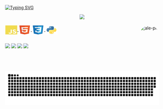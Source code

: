 <a href="https://git.io/typing-svg"><img src="https://readme-typing-svg.herokuapp.com?font=Silkscreen&size=30&pause=1000&color=f2f0f0&center=true&vCenter=true&width=1000&height=100&lines=Hi+there!;I'm+Alexandre+Ferreira%2C+22%2C+coder+from+Brazil!;Call+me+Alex!" alt="Typing SVG" /></a>
<div align="center">

  <a href="https://github.com/def-ale">
  <img height="180em" src="https://github-readme-stats.vercel.app/api?username=def-ale&show_icons=true&theme=dracula&title_color=7832ba&include_all_commits=true&count_private=true"/>


  <!-- <img height="180em" src="https://github-readme-stats.vercel.app/api/top-langs/?username=def-ale&title_color=7832ba&layout=compact&langs_count=7&theme=dracula"/>
  -->


</div>
<div style="display: inline_block"><br>
  <img align="center" alt="ale-Js" height="30" width="40" src="https://raw.githubusercontent.com/devicons/devicon/master/icons/javascript/javascript-plain.svg">
  <!--img align="center" alt="ale-Ts" height="30" width="40" src="https://raw.githubusercontent.com/devicons/devicon/master/icons/typescript/typescript-plain.svg"-->
  <!--img align="center" alt="ale-React" height="30" width="40" src="https://raw.githubusercontent.com/devicons/devicon/master/icons/react/react-original.svg"-->
  <img align="center" alt="ale-HTML" height="30" width="40" src="https://raw.githubusercontent.com/devicons/devicon/master/icons/html5/html5-original.svg">
  <img align="center" alt="ale-CSS" height="30" width="40" src="https://raw.githubusercontent.com/devicons/devicon/master/icons/css3/css3-original.svg">
  <img align="center" alt="ale-Python" height="30" width="40" src="https://raw.githubusercontent.com/devicons/devicon/master/icons/python/python-original.svg">
  <!--img align="center" alt="ale-Csharp" height="30" width="40" src="https://raw.githubusercontent.com/devicons/devicon/master/icons/csharp/csharp-original.svg"-->
  <img align="right" alt="ale-pic" height="150" style="border-radius:50px;" src="https://cdn.discordapp.com/attachments/1010446277068197971/1010451481499025428/aweae.png">
</div>
  
  ##
 
<div> 
  <!--<!a href="https://www.youtube.com/channel/UC_-uuuZbY0AAt9CViNzvc-Q" target="_blank"><img src="https://img.shields.io/badge/YouTube-FF0000?style=for-the-badge&logo=youtube&logoColor=white" target="_blank"></a> -->
  <a href="https://www.instagram.com/alxnd_" target="_blank"><img src="https://img.shields.io/badge/-Instagram-%23E4405F?style=for-the-badge&logo=instagram&logoColor=white" target="_blank"></a>
 <a href="https://discord.gg/Ydj3yz8qFb" target="_blank"><img src="https://img.shields.io/badge/Discord-7289DA?style=for-the-badge&logo=discord&logoColor=white" target="_blank"></a> 
  <a href = "mailto:alexandrefbertolin@gmail.com"><img src="https://img.shields.io/badge/-Gmail-%23333?style=for-the-badge&logo=gmail&logoColor=white" target="_blank"></a>
  <a href="https://www.linkedin.com/in/-45875016a" target="_blank"><img src="https://img.shields.io/badge/-LinkedIn-%230077B5?style=for-the-badge&logo=linkedin&logoColor=white" target="_blank"></a> 
 
  ![Snake animation](https://github.com/def-ale/def-ale/blob/output/github-contribution-grid-snake.svg)
 
</div>
